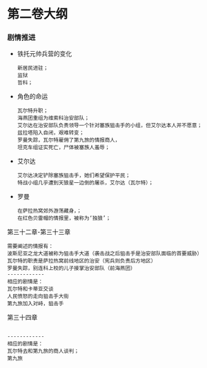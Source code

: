 # 第二卷大纲

### 剧情推进

- 铁托元帅兵营的变化

  ```
  新居民进驻；
  监狱
  哲科；
  ```

- 角色的命运

  ```
  瓦尔特升职；
  海燕团重组为维索科治安部队；
  艾尔达在治安部队负责领导一个针对塞族狙击手的小组，但艾尔达本人并不愿意；
  兹拉塔陷入自闭，艰难转变；
  罗曼失踪，瓦尔特雇佣了第九旅的情报商人，
  坦克车组证实死亡，尸体被塞族人羞辱；
  ```


* 艾尔达

  ```
  艾尔达决定铲除塞族狙击手，她们希望保护平民；
  特战小组几乎遭到天狼星一边倒的屠杀，艾尔达（瓦尔特）；
  ```

* 罗曼

  ```
  在萨拉热窝郊外游荡藏身，；
  在红色贝雷帽的情报里，被称为‘独狼’；
  ```

  

第三十二章-第三十三章

```
需要阐述的情报有：
波斯尼亚之龙大道被称为狙击手大道（袭击战之后狙击手是治安部队面临的首要威胁）
瓦尔特的职责是萨拉热窝前线地区的治安（宪兵则负责后方地区）
罗曼失踪，别连科上校的儿子接掌治安部队（前海燕团）
------------
相应的剧情是：
瓦尔特和卡蒂亚交谈
人民愤怒的走向狙击手大街
第九旅加入对峙，狙击手
```

第三十四章

```

------------
相应的剧情是：
瓦尔特去和第九旅的商人谈判；
第九旅
```







